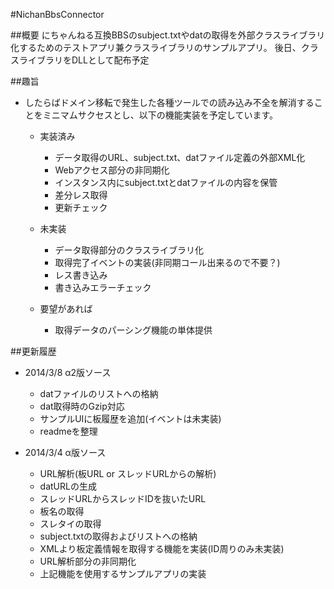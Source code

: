 #NichanBbsConnector

##概要
にちゃんねる互換BBSのsubject.txtやdatの取得を外部クラスライブラリ化するためのテストアプリ兼クラスライブラリのサンプルアプリ。
後日、クラスライブラリをDLLとして配布予定


##趣旨
* したらばドメイン移転で発生した各種ツールでの読み込み不全を解消することをミニマムサクセスとし、以下の機能実装を予定しています。

  - 実装済み
     - データ取得のURL、subject.txt、datファイル定義の外部XML化
     - Webアクセス部分の非同期化
     - インスタンス内にsubject.txtとdatファイルの内容を保管
     - 差分レス取得
     - 更新チェック

  - 未実装
     - データ取得部分のクラスライブラリ化
     - 取得完了イベントの実装(非同期コール出来るので不要？)
     - レス書き込み
     - 書き込みエラーチェック

  - 要望があれば
     - 取得データのパーシング機能の単体提供


##更新履歴

* 2014/3/8 α2版ソース  
  - datファイルのリストへの格納  
  - dat取得時のGzip対応  
  - サンプルUIに板履歴を追加(イベントは未実装)  
  - readmeを整理  

* 2014/3/4 α版ソース  
  - URL解析(板URL or スレッドURLからの解析)
  - datURLの生成  
  - スレッドURLからスレッドIDを抜いたURL
  - 板名の取得
  - スレタイの取得
  - subject.txtの取得およびリストへの格納  
  - XMLより板定義情報を取得する機能を実装(ID周りのみ未実装)
  - URL解析部分の非同期化
  - 上記機能を使用するサンプルアプリの実装
